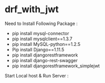 # drf_with_jwt

Need to Install Following Package :
- pip install mysql-connector
- pip install mysqlclient==1.3.7
- pip install MySQL-python==1.2.5
- Pip install Django==1.11.5
- pip install djangorestframework
- pip install django-rest-swagger
- pip install djangorestframework_simplejwt



Start Local host & Run Server :

